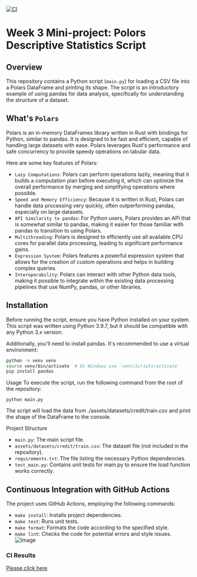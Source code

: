 [![CI](https://github.com/nogibjj/mini3-mz223/actions/workflows/cicd.yml/badge.svg)](https://github.com/nogibjj/mini3-mz223/actions/workflows/cicd.yml)

# Week 3 Mini-project: Polors Descriptive Statistics Script

## Overview
This repository contains a Python script (`main.py`) for loading a CSV file into a Polars DataFrame and printing its shape. The script is an introductory example of using pandas for data analysis, specifically for understanding the structure of a dataset.

## What's `Polars`
Polars is an in-memory DataFrames library written in Rust with bindings for Python, similar to pandas. It is designed to be fast and efficient, capable of handling large datasets with ease. Polars leverages Rust's performance and safe concurrency to provide speedy operations on tabular data.

Here are some key features of Polars:
- `Lazy Computations`: Polars can perform operations lazily, meaning that it builds a computation plan before executing it, which can optimize the overall performance by merging and simplifying operations where possible.
- `Speed and Memory Efficiency`: Because it is written in Rust, Polars can handle data processing very quickly, often outperforming pandas, especially on large datasets.
- `API Similarity to pandas`: For Python users, Polars provides an API that is somewhat similar to pandas, making it easier for those familiar with pandas to transition to using Polars.
- `Multithreading`: Polars is designed to efficiently use all available CPU cores for parallel data processing, leading to significant performance gains.
- `Expression System`: Polars features a powerful expression system that allows for the creation of custom operations and helps in building complex queries.
- `Interoperability`: Polars can interact with other Python data tools, making it possible to integrate within the existing data processing pipelines that use NumPy, pandas, or other libraries.

## Installation

Before running the script, ensure you have Python installed on your system. This script was written using Python 3.9.7, but it should be compatible with any Python 3.x version.

Additionally, you'll need to install pandas. It's recommended to use a virtual environment:

```bash
python -m venv venv
source venv/bin/activate  # On Windows use `venv\Scripts\activate`
pip install pandas
```

Usage
To execute the script, run the following command from the root of the repository:
```
python main.py
```
The script will load the data from ./assets/datasets/credit/train.csv and print the shape of the DataFrame to the console.

Project Structure
* `main.py`: The main script file.
* `assets/datasets/credit/train.csv`: The dataset file (not included in the repository).
* `requirements.txt`: The file listing the necessary Python dependencies.
* `test_main.py`: Contains unit tests for main.py to ensure the load function works correctly.

## Continuous Integration with GitHub Actions

The project uses GitHub Actions, employing the following commands:

- `make install`: Installs project dependencies.
- `make test`: Runs unit tests.
- `make format`: Formats the code according to the specified style.
- `make lint`: Checks the code for potential errors and style issues.
![Image](./images/WechatIMG792.jpg)

### CI Results
[Please click here](https://github.com/nogibjj/mini3-mz223/actions)
